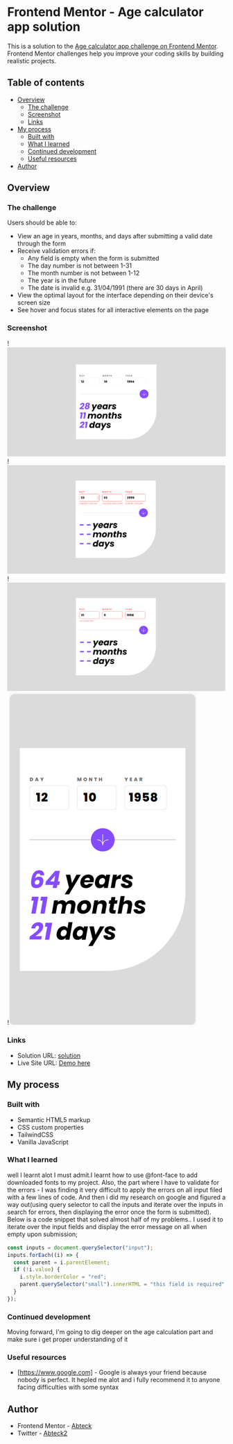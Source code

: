 # Frontend Mentor - Age calculator app solution

This is a solution to the [Age calculator app challenge on Frontend Mentor](https://www.frontendmentor.io/challenges/age-calculator-app-dF9DFFpj-Q). Frontend Mentor challenges help you improve your coding skills by building realistic projects.

## Table of contents

- [Overview](#overview)
  - [The challenge](#the-challenge)
  - [Screenshot](#screenshot)
  - [Links](#links)
- [My process](#my-process)
  - [Built with](#built-with)
  - [What I learned](#what-i-learned)
  - [Continued development](#continued-development)
  - [Useful resources](#useful-resources)
- [Author](#author)

## Overview

### The challenge

Users should be able to:

- View an age in years, months, and days after submitting a valid date through the form
- Receive validation errors if:
  - Any field is empty when the form is submitted
  - The day number is not between 1-31
  - The month number is not between 1-12
  - The year is in the future
  - The date is invalid e.g. 31/04/1991 (there are 30 days in April)
- View the optimal layout for the interface depending on their device's screen size
- See hover and focus states for all interactive elements on the page

### Screenshot

!<img src="./public/images/age-calc-completed.png" alt ="desktop completed state">
!<img src="./public/images/age-calc-desktop-error.png" alt ="desktop error">
!<img src="./public/images/age-calc-desktop-whole-error.png" alt ="desktop whole error">
!<img src="./public/images/age-calc-mobile-design.png" alt ="mobile design">

### Links

- Solution URL: [solution](https://www.frontendmentor.io/solutions/newsletter-signup-form-with-success-message-using-tailwindcss-js-BtYiU79SwD)
- Live Site URL: [Demo here](https://age-calculator-abteck.vercel.app/)

## My process

### Built with

- Semantic HTML5 markup
- CSS custom properties
- TailwindCSS
- Vanilla JavaScript

### What I learned

well I learnt alot I must admit.I learnt how to use @font-face to add downloaded fonts to my project.
Also, the part where I have to validate for the errors - I was finding it very difficult to apply the errors on all input filed with a few lines of code. And then i did my research on google and figured a way out(using query selector to call the inputs and iterate over the inputs in search for errors, then displaying the error once the form is submitted).
Below is a code snippet that solved almost half of my problems.. I used it to iterate over the input fields and display the error message on all when empty upon submission;

```js
const inputs = document.querySelector("input");
inputs.forEach((i) => {
  const parent = i.parentElement;
  if (!i.value) {
    i.style.borderColor = "red";
    parent.querySelector("small").innerHTML = "this field is required";
  }
});
```

### Continued development

Moving forward, I'm going to dig deeper on the age calculation part and make sure i get proper understanding of it

### Useful resources

- [https://www.google.com] - Google is always your friend because nobody is perfect. It hepled me alot and i fully recommend it to anyone facing difficulties with some syntax

## Author

- Frontend Mentor - [Abteck](https://www.frontendmentor.io/profile/abteck)
- Twitter - [Abteck2](https://www.twitter.com/abteck2)
